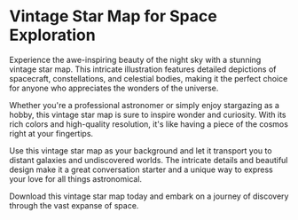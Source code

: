 <!--font:Poppins-->

# Vintage Star Map for Space Exploration

Experience the awe-inspiring beauty of the night sky with a stunning vintage star map. This intricate illustration features detailed depictions of spacecraft, constellations, and celestial bodies, making it the perfect choice for anyone who appreciates the wonders of the universe.

Whether you're a professional astronomer or simply enjoy stargazing as a hobby, this vintage star map is sure to inspire wonder and curiosity. With its rich colors and high-quality resolution, it's like having a piece of the cosmos right at your fingertips.

Use this vintage star map as your background and let it transport you to distant galaxies and undiscovered worlds. The intricate details and beautiful design make it a great conversation starter and a unique way to express your love for all things astronomical.

Download this vintage star map today and embark on a journey of discovery through the vast expanse of space.

<!--

Write me markdown content of website with wallpaper:

"A vintage map of the stars and constellations, with detailed illustrations of spacecraft and celestial bodies."

The header of the page should not be copy of the text but rather a real content of the website which is using this wallpaper.


---


# Star Map Wallpaper for Astronomy Enthusiasts

Decorate your desktop or mobile device with a stunning vintage map of the stars and constellations. This wallpaper features detailed illustrations of spacecraft and celestial bodies, making it the perfect choice for anyone interested in astronomy.

Whether you're a professional astronomer or simply enjoy stargazing as a hobby, this star map wallpaper is sure to inspire wonder and curiosity. The intricate illustrations and rich colors bring the beauty of the night sky right to your screen.

With its high-quality resolution and easy-to-use format, this wallpaper is perfect for personalizing your computer, tablet, or phone. Plus, it's a great conversation starter for anyone who shares your passion for astronomy.

Download this beautiful star map wallpaper today and let the wonders of the universe inspire you every time you use your device.


---


Heading should not include word "wallpaper". The website should not be about the wallpaper itself, wallpaper is just a related background, rewrite whole content.


---


# Explore the Universe with a Vintage Map of the Stars and Constellations

Bring the beauty of the night sky to your desktop or mobile device with a stunning vintage map of the stars and constellations. This intricate illustration features detailed depictions of spacecraft and celestial bodies, making it the perfect choice for astronomy enthusiasts and anyone who appreciates the wonders of the universe.

Whether you're a professional astronomer or simply enjoy stargazing as a hobby, this star map is sure to inspire wonder and curiosity. With its rich colors and high-quality resolution, it's like having a piece of the cosmos right at your fingertips.

Use this vintage star map as your background and let it transport you to distant galaxies and undiscovered worlds. The intricate details and beautiful design make it a great conversation starter and a unique way to express your love for all things astronomical.

Download this vintage star map today and explore the mysteries of the universe from the comfort of your own device.


---


Heading is too long, rewrite whole content.


---


# Discover the Wonders of the Universe with a Vintage Star Map

Step into the vast expanse of space and explore the mysteries of the cosmos with a stunning vintage star map. This intricate illustration features detailed depictions of spacecraft, constellations, and celestial bodies, making it the perfect choice for anyone who appreciates the beauty and complexity of the night sky.

Whether you're a professional astronomer or simply enjoy stargazing as a hobby, this vintage star map is sure to inspire wonder and curiosity. With its rich colors and high-quality resolution, it's like having a piece of the universe right at your fingertips.

Use this vintage star map as your background and let it transport you to distant galaxies and undiscovered worlds. The intricate details and beautiful design make it a great conversation starter and a unique way to express your love for all things astronomical.

Download this vintage star map today and discover the wonders of the universe from the comfort of your own device.


---


Heading is too long, rewrite whole content.


---


# Explore the Cosmos with a Vintage Star Map

Experience the awe-inspiring beauty of the night sky with a stunning vintage star map. This intricate illustration features detailed depictions of spacecraft, constellations, and celestial bodies, making it the perfect choice for anyone who appreciates the wonders of the universe.

Whether you're a professional astronomer or simply enjoy stargazing as a hobby, this vintage star map is sure to inspire wonder and curiosity. With its rich colors and high-quality resolution, it's like having a piece of the cosmos right at your fingertips.

Use this vintage star map as your background and let it transport you to distant galaxies and undiscovered worlds. The intricate details and beautiful design make it a great conversation starter and a unique way to express your love for all things astronomical.

Download this vintage star map today and embark on a journey of discovery through the vast expanse of space.


---


Write me a Google font which is best fitting for the website.

Pick from the list:
- Inter
- Open Sans
- Playfair Display
- Futura
- Montserrat
- Roboto
- Exo 2
- Great Vibes
- Dancing Script
- Barlow Condensed
- Lato
- Orbitron
- Raleway
- IBM Plex Sans
- Lobster
- Poppins
- Alegreya


Write just the font name nothing else.


---


Poppins

-->
